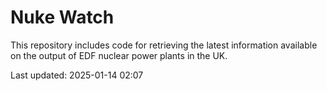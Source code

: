# Nuke Watch

This repository includes code for retrieving the latest information available on the output of EDF nuclear power plants in the UK.

Last updated: 2025-01-14 02:07